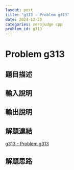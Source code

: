 ```yaml
---
layout: post
title: "g313 - Problem g313"
date: 2024-12-20
categories: zerojudge cpp
problem_id: g313
---
```


# Problem g313

## 題目描述



## 輸入說明



## 輸出說明



## 解題連結

[g313 - Problem g313](https://zerojudge.tw/ShowProblem?problemid=g313)

## 解題思路

